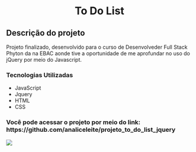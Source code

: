 <h1 align="center"> To Do List </h1>

<h2> Descrição do projeto </h2> 
<p> Projeto finalizado, desenvolvido para o curso de Desenvolveder Full Stack Phyton da na EBAC aonde tive a oportunidade de me aprofundar no uso do jQuery por meio do Javascript.
</p2>

<h3> Tecnologias Utilizadas </h3>
<ul>
  <li>JavaScript</li>
  <li>Jquery</li>
  <li>HTML</li>
  <li>CSS</li>
</ul>

<h3> Você pode acessar o projeto por meio do link: https://github.com/analiceleite/projeto_to_do_list_jquery </h3>
<img src= "https://img.shields.io/badge/Status-Completed-green"/>

